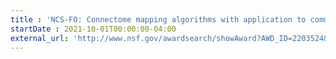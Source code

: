 ```yaml
---
title : 'NCS-FO: Connectome mapping algorithms with application to community services for big data neuroscience'
startDate : 2021-10-01T00:00:00-04:00
external_url: 'http://www.nsf.gov/awardsearch/showAward?AWD_ID=2203524&HistoricalAwards=false'
---
```

